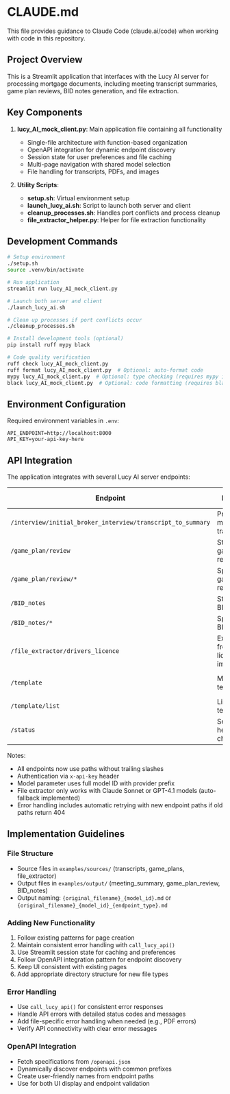 # CLAUDE.md

This file provides guidance to Claude Code (claude.ai/code) when working with code in this repository.

## Project Overview

This is a Streamlit application that interfaces with the Lucy AI server for processing mortgage documents, including meeting transcript summaries, game plan reviews, BID notes generation, and file extraction.

## Key Components

1. **lucy_AI_mock_client.py**: Main application file containing all functionality
   - Single-file architecture with function-based organization
   - OpenAPI integration for dynamic endpoint discovery
   - Session state for user preferences and file caching
   - Multi-page navigation with shared model selection
   - File handling for transcripts, PDFs, and images

2. **Utility Scripts**:
   - **setup.sh**: Virtual environment setup
   - **launch_lucy_ai.sh**: Script to launch both server and client
   - **cleanup_processes.sh**: Handles port conflicts and process cleanup
   - **file_extractor_helper.py**: Helper for file extraction functionality

## Development Commands

```bash
# Setup environment
./setup.sh
source .venv/bin/activate

# Run application
streamlit run lucy_AI_mock_client.py

# Launch both server and client
./launch_lucy_ai.sh

# Clean up processes if port conflicts occur
./cleanup_processes.sh

# Install development tools (optional)
pip install ruff mypy black

# Code quality verification
ruff check lucy_AI_mock_client.py
ruff format lucy_AI_mock_client.py  # Optional: auto-format code
mypy lucy_AI_mock_client.py  # Optional: type checking (requires mypy installation)
black lucy_AI_mock_client.py  # Optional: code formatting (requires black installation)
```

## Environment Configuration

Required environment variables in `.env`:
```
API_ENDPOINT=http://localhost:8000
API_KEY=your-api-key-here
```

## API Integration

The application integrates with several Lucy AI server endpoints:

| Endpoint | Purpose | Request Format | Response Format |
|----------|---------|---------------|-----------------|
| `/interview/initial_broker_interview/transcript_to_summary` | Process meeting transcripts | `input_text`, `model` | `content`, `usage_metadata` |
| `/game_plan/review` | Standard game plan review | `input_text`, `model` | `content`, `usage_metadata` |
| `/game_plan/review/*` | Specialized game plan reviews | `input_text`, `model` | `content`, `usage_metadata` |
| `/BID_notes` | Standard BID notes | `input_text`, `model` | `content`, `usage_metadata` |
| `/BID_notes/*` | Specialized BID notes | `input_text`, `model` | `content`, `usage_metadata` |
| `/file_extractor/drivers_licence` | Extract info from license images | `image_base64`, `model` | `content` (JSON) |
| `/template` | Manage templates | `file_name` (query param) | Various |
| `/template/list` | List templates | None | Template filename list |
| `/status` | Server health check | None | Status response |

Notes:
- All endpoints now use paths without trailing slashes
- Authentication via `x-api-key` header
- Model parameter uses full model ID with provider prefix
- File extractor only works with Claude Sonnet or GPT-4.1 models (auto-fallback implemented)
- Error handling includes automatic retrying with new endpoint paths if old paths return 404

## Implementation Guidelines

### File Structure
- Source files in `examples/sources/` (transcripts, game_plans, file_extractor)
- Output files in `examples/output/` (meeting_summary, game_plan_review, BID_notes)
- Output naming: `{original_filename}_{model_id}.md` or `{original_filename}_{model_id}_{endpoint_type}.md`

### Adding New Functionality
1. Follow existing patterns for page creation
2. Maintain consistent error handling with `call_lucy_api()`
3. Use Streamlit session state for caching and preferences
4. Follow OpenAPI integration pattern for endpoint discovery
5. Keep UI consistent with existing pages
6. Add appropriate directory structure for new file types

### Error Handling
- Use `call_lucy_api()` for consistent error responses
- Handle API errors with detailed status codes and messages
- Add file-specific error handling when needed (e.g., PDF errors)
- Verify API connectivity with clear error messages

### OpenAPI Integration
- Fetch specifications from `/openapi.json`
- Dynamically discover endpoints with common prefixes
- Create user-friendly names from endpoint paths
- Use for both UI display and endpoint validation